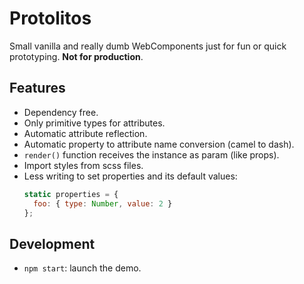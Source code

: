 # Protolitos

Small vanilla and really dumb WebComponents just for fun or quick prototyping. **Not for production**.

## Features

- Dependency free.
- Only primitive types for attributes. 
- Automatic attribute reflection.
- Automatic property to attribute name conversion (camel to dash).
- `render()` function receives the instance as param (like props).
- Import styles from scss files.
- Less writing to set properties and its default values:
  ```js
  static properties = {
    foo: { type: Number, value: 2 }
  };
  ```

## Development

- `npm start`: launch the demo.